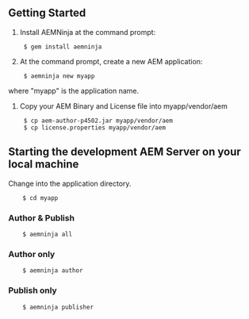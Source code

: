 ## Getting Started

1. Install AEMNinja at the command prompt:

        $ gem install aemninja

1. At the command prompt, create a new AEM application:

        $ aemninja new myapp
where "myapp" is the application name.
   
1. Copy your AEM Binary and License file into myapp/vendor/aem

        $ cp aem-author-p4502.jar myapp/vendor/aem
        $ cp license.properties myapp/vendor/aem


## Starting the development AEM Server on your local machine

Change into the application directory.

        $ cd myapp

### Author & Publish

        $ aemninja all

### Author only

        $ aemninja author

### Publish only

        $ aemninja publisher

